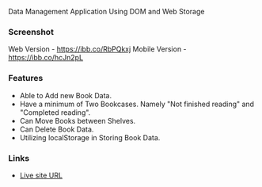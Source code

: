 Data Management Application Using DOM and Web Storage

### Screenshot

Web Version - https://ibb.co/RbPQkxj
Mobile Version - https://ibb.co/hcJn2pL

### Features

- Able to Add new Book Data.
- Have a minimum of Two Bookcases. Namely "Not finished reading" and "Completed reading".
- Can Move Books between Shelves.
- Can Delete Book Data.
- Utilizing localStorage in Storing Book Data.

### Links

- [Live site URL](https://drunkenbtterfly.github.io/bookself/)
